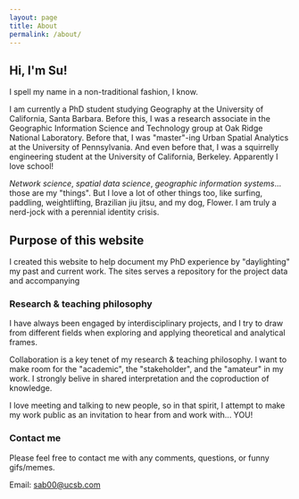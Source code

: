 ```yaml
---
layout: page
title: About
permalink: /about/
---
```


## Hi, I'm Su!

I spell my name in a non-traditional fashion, I know.

I am currently a PhD student studying Geography at the University of California, Santa Barbara. Before this, I was a research associate in the Geographic Information Science and Technology group at Oak Ridge National Laboratory. Before that, I was "master"-ing Urban Spatial Analytics at the University of Pennsylvania. And even before that, I was a squirrelly engineering student at the University of California, Berkeley. Apparently I love school!

*Network science*, *spatial data science*, *geographic information systems*... those are my "things". But I love a lot of other things too, like surfing, paddling, weightlifting, Brazilian jiu jitsu, and my dog, Flower. I am truly a nerd-jock with a perennial identity crisis.


## Purpose of this website

I created this website to help document my PhD experience by "daylighting" my past and current work. The sites serves a repository for the project data and accompanying 


### Research & teaching philosophy

I have always been engaged by interdisciplinary projects, and I try to draw from different fields when exploring and applying theoretical and analytical frames.

Collaboration is a key tenet of my research & teaching philosophy. I want to make room for the "academic", the "stakeholder", and the "amateur" in my work. I strongly belive in shared interpretation and the coproduction of knowledge.

I love meeting and talking to new people, so in that spirit, I attempt to make my work public as an invitation to hear from and work with... YOU!


### Contact me

Please feel free to contact me with any comments, questions, or funny gifs/memes.

Email: [sab00@ucsb.com](mailto:sab00@ucsb.com)

